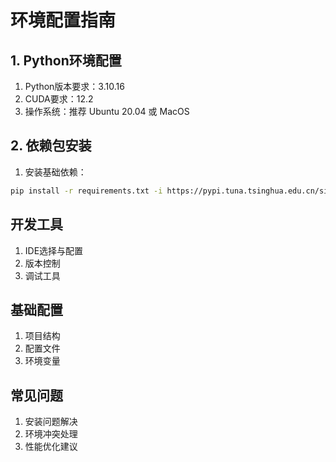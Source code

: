 # 环境配置指南

## 1. Python环境配置
1. Python版本要求：3.10.16
2. CUDA要求：12.2
3. 操作系统：推荐 Ubuntu 20.04 或 MacOS

## 2. 依赖包安装
1. 安装基础依赖：
```bash
pip install -r requirements.txt -i https://pypi.tuna.tsinghua.edu.cn/simple
```

## 开发工具
1. IDE选择与配置
2. 版本控制
3. 调试工具

## 基础配置
1. 项目结构
2. 配置文件
3. 环境变量

## 常见问题
1. 安装问题解决
2. 环境冲突处理
3. 性能优化建议